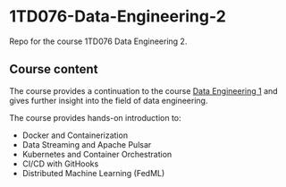 # 1TD076-Data-Engineering-2
Repo for the course 1TD076 Data Engineering 2.

## Course content
The course provides a continuation to the course [Data Engineering 1](https://github.com/alexandersundquist/1TD169-Data-Engineering-1) and gives further insight into the field of data engineering.

The course provides hands-on introduction to:
- Docker and Containerization
- Data Streaming and Apache Pulsar
- Kubernetes and Container Orchestration
- CI/CD with GitHooks
- Distributed Machine Learning (FedML)
